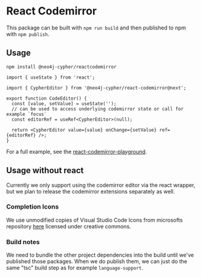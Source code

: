 # React Codemirror

This package can be built with `npm run build` and then published to npm with `npm publish`.

## Usage

`npm install @neo4j-cypher/reactcodemirror`

```tsx
import { useState } from 'react';

import { CypherEditor } from '@neo4j-cypher/react-codemirror@next';

export function CodeEditor() {
  const [value, setValue] = useState('');
  // can be used to access underlying codemirror state or call for example `focus`
  const editorRef = useRef<CypherEditor>(null);

  return <CypherEditor value={value} onChange={setValue} ref={editorRef} />;
}
```

For a full example, see the [react-codemirror-playground](../react-codemirror-playground).

## Usage without react

Currently we only support using the codemirror editor via the react wrapper, but we plan to release the codemirror extensions separately as well.

### Completion Icons

We use unmodified copies of Visual Studio Code Icons from microsofts repository [here](https://github.com/microsoft/vscode-icons) licensed under creative commons.

### Build notes

We need to bundle the other project dependencies into the build until we've published those packages. When we do publish them, we can just do the same "tsc" build step as for example `language-support`.
